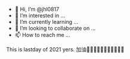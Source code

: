 - 👋 Hi, I’m @jhl0817
- 👀 I’m interested in ...
- 🌱 I’m currently learning ...
- 💞️ I’m looking to collaborate on ...
- 📫 How to reach me ...

This is lastday of 2021 yers.
加油👋👋👋👋👋👋👋👋👋👋👋



<!---
jhl0817/jhl0817 is a ✨ special ✨ repository because its `README.md` (this file) appears on your GitHub profile.
You can click the Preview link to take a look at your changes.
--->
